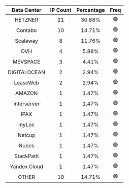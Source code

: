 | Data Center | IP Count | Percentage | Freq |
|:------------:|:--------:|:-----------:|:-----:|
| HETZNER | 21 | 30.88% | 🟢 |
| Contabo | 10 | 14.71% | 🟢 |
| Scaleway | 8 | 11.76% | 🟢 |
| OVH | 4 | 5.88% | 🟢 |
| MEVSPACE | 3 | 4.41% | 🟢 |
| DIGITALOCEAN | 2 | 2.94% | 🟢 |
| LeaseWeb | 2 | 2.94% | 🟢 |
| AMAZON | 1 | 1.47% | 🟢 |
| Interserver | 1 | 1.47% | 🟢 |
| IPAX | 1 | 1.47% | 🟢 |
| myLoc | 1 | 1.47% | 🟢 |
| Netcup | 1 | 1.47% | 🟢 |
| Nubes | 1 | 1.47% | 🟢 |
| StackPath | 1 | 1.47% | 🟢 |
| Yandex.Cloud | 1 | 1.47% | 🟢 |
| OTHER | 10 | 14.71% | 🟢 |